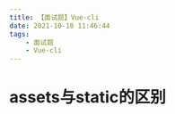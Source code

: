 ```yaml
---
title: 【面试题】Vue-cli
date: 2021-10-18 11:46:44
tags:
    - 面试题
    - Vue-cli
---
```


# assets与static的区别
